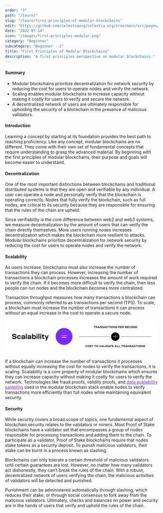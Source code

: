 ```yaml
---
order: "3"
path: "/learn/"
slug: "/learn/first-principles-of-modular-blockchains"
edit: "https://github.com/celestiaorg/celestia.org/tree/main/src/pages/markdown-pages/learn/first-principles-of-modular-blockchains.md"
date: "2022-07-14"
icon: "/images/first-principles-modular.png"
category: "Beginner"
subcategory: "Beginner - 2"
title: "First Principles of Modular Blockchains"
description: "A first principles perspective on modular blockchains."
---
```


<head>
  <meta name="twitter:card" content="summary_large_image">
  <meta name="twitter:site" content="@CelestiaOrg">
  <meta name="twitter:creator" content="@likebeckett">
  <meta name="twitter:title" content="First Principles of Modular Blockchains">
  <meta name="twitter:description" content="By beginning with the first principles of modular blockchains, their purpose and goals will become easier to understand.">
  <meta name="twitter:image" content="https://raw.githubusercontent.com/celestiaorg/celestia.org/main/src/pages/markdown-pages/learn/images/Learn_Modular_Twitter_Card%201.png">
<head/>

#### Summary
* Modular blockchains prioritize decentralization for network security by reducing the cost for users to operate nodes and verify the network.
* Scaling enables modular blockchains to increase capacity without making it costly for users to verify and secure the network. 
* A decentralized network of users are ultimately responsible for upholding the security of a blockchain in the presence of malicious validators.

#### Introduction
Learning a concept by starting at its foundation provides the best path to reaching proficiency. Like any concept, modular blockchains are no different. They come with their own set of fundamental concepts that require understanding to grasp the advanced material. By beginning with the first principles of modular blockchains, their purpose and goals will become easier to understand.

#### Decentralization
One of the most important distinctions between blockchains and traditional distributed systems is that they are open and verifiable by any individual. A user can operate a node and personally verify that the blockchain is operating correctly. Nodes that fully verify the blockchain, such as full nodes, are critical to its security because they are responsible for ensuring that the rules of the chain are upheld.

Since verifiability is the core difference between web2 and web3 systems, we measure decentralization by the amount of users that can verify the chain directly themselves. More users running nodes increases decentralization which makes the blockchain more resilient to attacks. Modular blockchains prioritize decentralization for network security by reducing the cost for users to operate nodes and verify the network.

#### Scalability
As users increase, blockchains must also increase the number of transactions they can process.  However, increasing the number of transactions a blockchain processes increases the amount of work required to verify the chain. If it becomes more difficult to verify the chain, then less people can run nodes and the blockchain becomes more centralized.

Transaction throughput measures how many transactions a blockchain can process, commonly referred to as transactions per second (TPS). To scale, a blockchain must increase the number of transactions it can process without an equal increase in the cost to operate a secure node. 

![GATSBY_EMPTY_ALT](./images/article-5-image-1.png)

If a blockchain can increase the number of transactions it processes without equally increasing the cost for nodes to verify the transactions, it is scaling. Scalability is a core property of modular blockchains which ensures they can increase capacity without making it costly for users to verify the network. Technologies like fraud proofs, validity proofs, and <a href="https://celestia.org/glossary/data-availability-sampling/" target="_blank" rel="noopener noreferrer" style="color:#7B2BF9;">data availability sampling</a> used in the modular blockchain stack enable nodes to verify transactions more efficiently than full nodes while maintaining equivalent security.

#### Security
While security covers a broad scope of topics, one fundamental aspect of blockchain security relates to the validators or miners. Most Proof of Stake blockchains have a validator set that encompasses a group of nodes responsible for processing transactions and adding them to the chain.
To participate as a validator, Proof of Stake blockchains require that nodes stake tokens as a security deposit. To punish malicious validators, their stake can be burnt in a process known as slashing.

Blockchains can only tolerate a certain threshold of malicious validators until certain guarantees are lost. However, no matter how many validators act dishonestly, they can’t break the rules of the chain. With a robust, decentralized network of users verifying the chain, the malicious activities of validators will be detected and punished.

Punishment can be administered automatically through slashing, which reduces their stake, or through social consensus to fork away from the malicious validators. Ultimately, checks and balances on power and security are in the hands of users that verify and uphold the rules of the chain.
